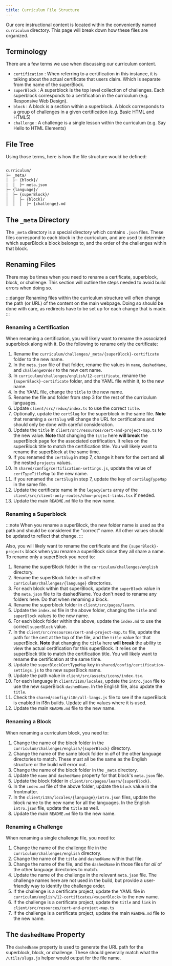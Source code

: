 ```yaml
---
title: Curriculum File Structure
---
```


Our core instructional content is located within the conveniently named `curriculum` directory. This page will break down how these files are organized.

## Terminology

There are a few terms we use when discussing our curriculum content.

- `certification` : When referring to a certification in this instance, it is talking about the actual certificate that users claim. Which is separate from the name of the superBlock.
- `superBlock` : A superblock is the top level collection of challenges. Each superblock corresponds to a certification in the curriculum (e.g. Responsive Web Design).
- `block` : A block is a section within a superblock. A block corresponds to a group of challenges in a given certification (e.g. Basic HTML and HTML5)
- `challenge` : A challenge is a single lesson within the curriculum (e.g. Say Hello to HTML Elements)

## File Tree

Using those terms, here is how the file structure would be defined:

<!-- prettier-ignore -->
```md

curriculum/
├─ _meta/
│  ├─ {block}/
│  │  ├─ meta.json
├─ {language}/
│  ├─ {superBlock}/
│  │  ├─ {block}/
│  │  │  ├─ {challenge}.md
```

## The `_meta` Directory

The `_meta` directory is a special directory which contains `.json` files. These files correspond to each block in the curriculum, and are used to determine which superBlock a block belongs to, and the order of the challenges within that block.

## Renaming Files

There may be times when you need to rename a certificate, superblock, block, or challenge. This section will outline the steps needed to avoid build errors when doing so.

:::danger
Renaming files within the curriculum structure will often change the path (or URL) of the content on the main webpage. Doing so should be done with care, as redirects have to be set up for each change that is made.
:::

### Renaming a Certification

When renaming a certification, you will likely want to rename the associated superblock along with it. Do the following to rename only the certificate:

1. Rename the `curriculum/challenges/_meta/{superBlock}-certificate` folder to the new name.
1. In the `meta.json` file of that folder, rename the values in `name`, `dashedName`, and `challengeOrder` to the new cert name.
1. In `curriculum/challenges/english/12-certificate`, rename the `{superBlock}-certificate` folder, and the YAML file within it, to the new name.
1. In the YAML file, change the `title` to the new name.
1. Rename the file and folder from step 3 for the rest of the curriculum languages.
1. Update `client/src/redux/index.ts` to use the correct `title`.
1. Optionally, update the `certSlug` for the superblock in the same file. **Note** that renaming a `certSlug` will change the URL for certifications and should only be done with careful consideration.
1. Update the `title` in `client/src/resources/cert-and-project-map.ts` to the new value. **Note** that changing the `title` here **will break** the superBlock page for the associated certification. It relies on the superBlock title to match the certification title. You will likely want to rename the superBlock at the same time.
1. If you renamed the `certSlug` in step 7, change it here for the cert and all the nested `projects` values.
1. In `shared/config/certification-settings.js`, update the value of `certTypeTitleMap` to the new name.
1. If you renamed the `certSlug` in step 7, update the key of `certSlugTypeMap` in the same file.
1. Update the certificate name in the `legacyCerts` array of the `client/src/client-only-routes/show-project-links.tsx` if needed.
1. Update the main `README.md` file to the new name.

### Renaming a Superblock

:::note
When you rename a superBlock, the new folder name is used as the path and should be considered the "correct" name. All other values should be updated to reflect that change.
:::

Also, you will likely want to rename the certificate and the `{superBlock}-projects` block when you rename a superBlock since they all share a name. To rename only a superBlock you need to:

1. Rename the superBlock folder in the `curriculum/challenges/english` directory.
1. Rename the superBlock folder in _all_ other `curriculum/challenges/{language}` directories.
1. For each block within that superBlock, update the `superBlock` value in the `meta.json` file to its dashedName. You don't need to rename any folders here. Do that when renaming a block.
1. Rename the superblock folder in `client/src/pages/learn`.
1. Update the `index.md` file in the above folder, changing the `title` and `superBlock` values to the new name.
1. For each block folder within the above, update the `index.md` to use the correct `superBlock` value.
1. In the `client/src/resources/cert-and-project-map.ts` file, update the path for the cert at the top of the file, and the `title` value for that superBlock. **Note** that changing the `title` here **will break** the ability to view the actual certification for this superBlock. It relies on the superBlock title to match the certification title. You will likely want to rename the certification at the same time.
1. Update the `superBlockCertTypeMap` key in `shared/config/certification-settings.js` to the new superBlock name.
1. Update the path value in `client/src/assets/icons/index.tsx`.
1. For each language in `client/i18n/locales`, update the `intro.json` file to use the new superBlock `dashedName`. In the English file, also update the `title`.
1. Check the `shared/config/i18n/all-langs.js` file to see if the superBlock is enabled in i18n builds. Update all the values where it is used.
1. Update the main `README.md` file to the new name.

### Renaming a Block

When renaming a curriculum block, you need to:

1. Change the name of the block folder in the `curriculum/challenges/english/{superBlock}` directory.
1. Change the name of the same block folder in _all_ of the other language directories to match. These must all be the same as the English structure or the build will error out.
1. Change the name of the block folder in the `_meta` directory.
1. Update the `name` and `dashedName` property for that block's `meta.json` file.
1. Update the block folder in `client/src/pages/learn/{superBlock}`.
1. In the `index.md` file of the above folder, update the `block` value in the frontmatter.
1. In the `client/i18n/locales/{language}/intro.json` files, update the block name to the new name for all the languages. In the English `intro.json` file, update the `title` as well.
1. Update the main `README.md` file to the new name.

### Renaming a Challenge

When renaming a single challenge file, you need to:

1. Change the name of the challenge file in the `curriculum/challenges/english` directory.
1. Change the name of the `title` and `dashedName` within that file.
1. Change the name of the file, and the `dashedName` in those files for _all_ of the other language directories to match.
1. Update the name of the challenge in the relevant `meta.json` file. The challenge names here are not used in the build, but provide a user-friendly way to identify the challenge order.
1. If the challenge is a certificate project, update the YAML file in `curriculum/english/12-certificates/<superBlock>` to the new name.
1. If the challenge is a certificate project, update the `title` and `link` in `client/src/resources/cert-and-project-map.ts`
1. If the challenge is a certificate project, update the main `README.md` file to the new name.

## The `dashedName` Property

The `dashedName` property is used to generate the URL path for the superblock, block, or challenge. These should generally match what the `/utils/slugs.js` helper would output for the file name.
